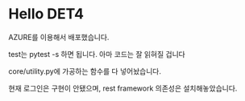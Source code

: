 # Hello DET4

AZURE를 이용해서 배포했습니다.

test는 pytest -s 하면 됩니다. 아마 코드는 잘 읽혀질 겁니다

core/utility.py에 가공하는 함수를 다 넣어놨습니다.

현재 로그인은 구현이 안됐으며, rest framework 의존성은 설치해놓았습니다.
